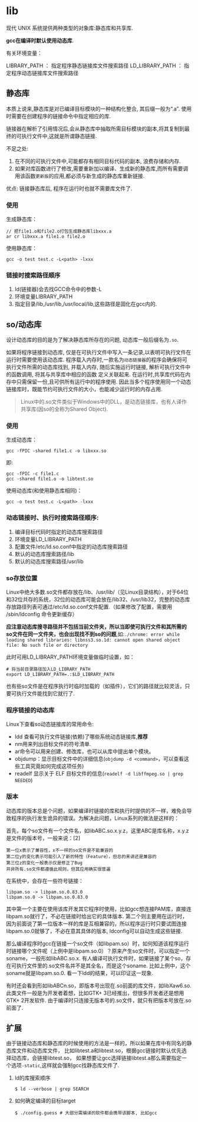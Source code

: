 # lib
现代 UNIX 系统提供两种类型的对象库:静态库和共享库.

**gcc在编译时默认使用动态库**.

有关环境变量：

LIBRARY_PATH ： 指定程序静态链接库文件搜索路径
LD_LIBRARY_PATH ： 指定程序动态链接库文件搜索路径

## 静态库
本质上说来,静态库是对已编译目标模块的一种结构化整合, 其后缀一般为“.a”. 使用时需要在创建程序的链接命令中指定相应的库.

链接器在解析了引用情况后,会从静态库中抽取所需目标模块的副本,将其复制到最
终的可执行文件中,这就是所谓静态链接.

不足之处:
1. 在不同的可执行文件中,可能都存有相同目标代码的副本, 浪费存储和内存.
1. 如果对库函数进行了修改,需要重新加以编译、生成新的静态库,而所有需要调用该函数`更新版`的应用,都必须与新生成的静态库重新链接.

优点: 链接静态库后, 程序在运行时也就不需要库文件了.

### 使用
生成静态库：
```
// 把file1.o和file2.o打包生成静态库libxxx.a
ar cr libxxx.a file1.o file2.o  
```

使用静态库：
```
gcc -o test test.c -L<path> -lxxx
```

### 链接时搜索路径顺序
1. ld(链接器)会去找GCC命令中的参数-L
2. 环境变量LIBRARY_PATH
3. 指定目录/lib,/usr/lib,/usr/local/lib,这些路径是固化在gcc内的.

## so/动态库
设计动态库的目的是为了解决静态库所存在的问题, 动态库一般后缀名为`.so`.

如果将程序链接到动态库, 仅是在可执行文件中写入一条记录,以表明可执行文件在运行时需要使用该动态库. 程序载入内存时,一款名为`动态链接器`的程序会确保将可执行文件所需的动态库找到,
并载入内存, 随后实施运行时链接, 解析可执行文件中的函数调用, 将其与共享库中相应的函数
定义关联起来. 在运行时,共享库代码在内存中只需保留一份,且可供所有运行中的程序使用. 因此当多个程序使用同一个动态链接库时，既能节约可执行文件的大小，也能减少运行时的内存占用.

> Linux中的.so文件类似于Windows中的DLL，是动态链接库，也有人译作共享库(因so的全称为Shared Object). 

### 使用
生成动态库：
```
gcc -fPIC -shared file1.c -o libxxx.so    
```
即:
```
gcc -fPIC -c file1.c
gcc -shared file1.o -o libtest.so
```

使用动态库(和使用静态库相同)：
```
gcc -o test test.c -L<path> -lxxx
```

### 动态链接时、执行时搜索路径顺序:

1. 编译目标代码时指定的动态库搜索路径
2. 环境变量LD_LIBRARY_PATH
3. 配置文件/etc/ld.so.conf中指定的动态库搜索路径
4. 默认的动态库搜索路径/lib
5. 默认的动态库搜索路径/usr/lib

### so存放位置

Linux中绝大多数.so文件都存放在/lib、/usr/lib/（见Linux目录结构），对于64位和32位共存的系统，32位的动态库可能会放在/lib32、/usr/lib32，完整的动态库存放路径列表可通过/etc/ld.so.conf文件配置.（如果修改了配置，需要用 /sbin/ldconfig 命令更新缓存）

**应注意动态库搜寻路径并不包括当前文件夹，所以当即使可执行文件和其所需的so文件在同一文件夹，也会出现找不到so的问题**,如:`./chrome: error while loading shared libraries: libnss3.so.1d: cannot open shared object file: No such file or directory`

此时可用LD_LIBRARY_PATH环境变量做临时设置，如：

```shell
# 将当前目录路径加入LD_LIBRARY_PATH
export LD_LIBRARY_PATH=.:$LD_LIBRARY_PATH
```

也有些so文件是在程序执行时临时加载的（如插件），它们的路径就比较灵活，只要可执行文件能找到它就行了.

### 程序链接的动态库

Linux下查看so动态链接库的常用命令:
- ldd  查看可执行文件链接(依赖)了哪些系统动态链接库,**推荐**
- nm用来列出目标文件的符号清单.
- ar命令可以用来创建、修改库，也可以从库中提出单个模块。
- objdump：显示目标文件中的详细信息(`objdump -d <command>`，可以查看这些工具究竟如何完成这项任务)
- readelf 显示关于 ELF 目标文件的信息(`readelf -d libffmpeg.so | grep NEEDED`)

### 版本

动态库的版本总是个问题，如果编译时链接的库和执行时提供的不一样，难免会导致程序的执行发生诡异的错误。为解决此问题，Linux系列的做法是这样的：

首先，每个so文件有一个文件名，如libABC.so.x.y.z，这里ABC是库名称，x.y.z是文件的版本号，一般来说：[2]

    第一位x表示了兼容性，x不一样的so文件是不能兼容的
    第二位y的变化表示可能引入了新的特性（Feature），但总的来讲还是兼容的
    第三位z的变化一般表示仅是修正了Bug
    并非所有.so文件都遵循此规则，但其应用确实很普遍

在系统中，会存在一些符号链接：

```
libpam.so -> libpam.so.0.83.0
libpam.so.0 -> libpam.so.0.83.0
```

其中第一个主要在使用该库开发其它程序时使用，比如gcc想连接PAM库，直接连libpam.so就行了，不必在链接时给出它的具体版本. 第二个则主要用在运行时，因为前面说了第一位版本一样的库是互相兼容的，所以程序运行时只要试图连接libpam.so.0就够了，不必在意其具体的版本, ldconfig可以自动生成这些链接.

那么编译程序时gcc在链接一个so文件（如libpam.so）时，如何知道该程序运行时链接哪个文件呢（上例中是libpam.so.0）？原来产生so文件时，可以指定一个soname，一般形如libABC.so.x. 有人编译可执行文件时，如果链接了某个so，存在可执行文件里的.so文件名并不是其全名，而是这个soname. 比如上例中，这个soname就是libpam.so.0. 看一下ldd的结果，可以印证这一现象.

有时还会看到形如libABCn.so，即版本号出现在.so前面的库文件，如libXaw6.so. 此类文件一般是为开发者着想，比如GTK+ 3已经推出，但很多开发者还是想用GTK+ 2开发软件. 由于编译时只连接无版本号的.so文件，就只有把版本号放在.so前面了.

## 扩展

由于链接动态库和静态库的时候使用的方法是一样的，所以如果在库中有同名的静态库文件和动态库文件，
比如libtest.a和libtest.so，根据gcc链接时默认优先选择动态库，会链接libtest.so，
如果想要让gcc选择链接libtest.a那么需要指定一个选项`-static`,这样就会强制gcc找静态库文件了.

1. ld的库搜索顺序
    ```
    $ ld --verbose | grep SEARCH
    ```
1. 如何确定编译的目标target
    ```
    $ ./config.guess # 大部分需编译的软件都会携带该脚本, 比如gcc
    ```